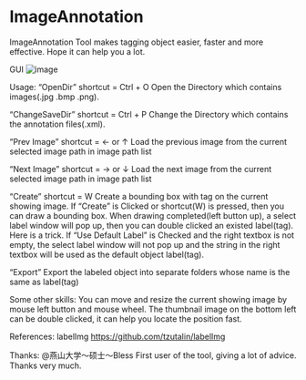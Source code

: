 # ImageAnnotation
ImageAnnotation Tool makes tagging object easier, faster and more effective. Hope it can help you a lot. 

GUI
![image](https://github.com/satchelwu/ImageAnnotation/blob/master/1.jpg)


Usage: 
“OpenDir”  shortcut = Ctrl + O 
Open the Directory which contains images(.jpg .bmp .png). 
  
“ChangeSaveDir”  shortcut = Ctrl + P 
Change the Directory which contains the annotation files(.xml). 
  
“Prev Image” shortcut = ← or ↑ 
Load the previous image from the current selected image path in image path list   
  
“Next Image” shortcut = → or ↓ 
Load the next image from the current selected image path in image path list 
  
“Create” shortcut = W 
Create a bounding box with tag on the current showing image. If “Create” is Clicked or shortcut(W) is pressed, then you can draw a bounding box. When drawing completed(left button up), a select label window will pop up, then you can double clicked an existed label(tag). Here is a trick. If “Use Default Label” is Checked and the right textbox is not empty, the select label window will not pop up and the string in the right textbox will be used as the default object label(tag). 
  
“Export” 
Export the labeled object into separate folders whose name is the same as label(tag) 
  
Some other skills: 
You can move and resize the current showing image by mouse left button and mouse wheel. The thumbnail image on the bottom left can be double clicked, it can help you locate the position fast. 
  
References: 
labelImg  https://github.com/tzutalin/labelImg 
  
Thanks: 
@燕山大学～硕士～Bless  First user of the tool, giving a lot of advice. Thanks very much. 
